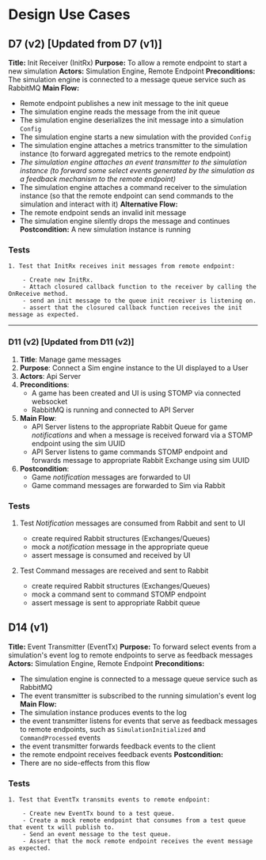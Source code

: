 # Design Use Cases

## D7 (v2) [Updated from D7 (v1)]

**Title:** Init Receiver (InitRx)
**Purpose:** To allow a remote endpoint to start a new simulation
**Actors:** Simulation Engine, Remote Endpoint
**Preconditions:** The simulation engine is connected to a message queue service such as RabbitMQ
**Main Flow:**
- Remote endpoint publishes a new init message to the init queue
- The simulation engine reads the message from the init queue
- The simulation engine deserializes the init message into a simulation `Config`
- The simulation engine starts a new simulation with the provided `Config`
- The simulation engine attaches a metrics transmitter to the simulation instance (to forward aggregated metrics to the remote endpoint)
- _The simulation engine attaches an event transmitter to the simulation instance (to forward some select events generated by the simulation as a feedback mechanism to the remote endpoint)_
- The simulation engine attaches a command receiver to the simulation instance (so that the remote endpoint can send commands to the simulation and interact with it)
**Alternative Flow:**
- The remote endpoint sends an invalid init message
- The simulation engine silently drops the message and continues
**Postcondition:** A new simulation instance is running

### Tests

    1. Test that InitRx receives init messages from remote endpoint:
    
        - Create new InitRx.
        - Attach closured callback function to the receiver by calling the OnReceive method.
        - send an init message to the queue init receiver is listening on.
        - assert that the closured callback function receives the init message as expected.

---

### D11 (v2) [Updated from D11 (v2)]

1. **Title**: Manage game messages
2. **Purpose**: Connect a Sim engine instance to the UI displayed to a User
3. **Actors**: Api Server
4. **Preconditions**:
    - A game has been created and UI is using STOMP via connected websocket
    - RabbitMQ is running and connected to API Server
5. **Main Flow**:
    - API Server listens to the appropriate Rabbit Queue for game _notifications_ and when a message is received forward via a STOMP endpoint using the sim UUID
    - API Server listens to game commands STOMP endpoint and forwards message to appropriate Rabbit Exchange using sim UUID
6. **Postcondition**:
    - Game _notification_ messages are forwarded to UI
    - Game command messages are forwarded to Sim via Rabbit

### Tests

1. Test _Notification_ messages are consumed from Rabbit and sent to UI
    - create required Rabbit structures (Exchanges/Queues)
    - mock a _notification_ message in the appropriate queue
    - assert message is consumed and received by UI

2. Test Command messages are received and sent to Rabbit
    - create required Rabbit structures (Exchanges/Queues)
    - mock a command sent to command STOMP endpoint
    - assert message is sent to appropriate Rabbit queue

## D14 (v1)

**Title:** Event Transmitter (EventTx)
**Purpose:** To forward select events from a simulation's event log to remote endpoints to serve as feedback messages
**Actors:** Simulation Engine, Remote Endpoint
**Preconditions:**
- The simulation engine is connected to a message queue service such as RabbitMQ
- The event transmitter is subscribed to the running simulation's event log
**Main Flow:**
- The simulation instance produces events to the log
- the event transmitter listens for events that serve as feedback messages to remote endpoints, such as `SimulationInitialized` and `CommandProcessed` events
- the event transmitter forwards feedback events to the client
- the remote endpoint receives feedback events
**Postcondition:**
- There are no side-effects from this flow

### Tests

    1. Test that EventTx transmits events to remote endpoint:

        - Create new EventTx bound to a test queue.
        - Create a mock remote endpoint that consumes from a test queue that event tx will publish to.
        - Send an event message to the test queue.
        - Assert that the mock remote endpoint receives the event message as expected.
